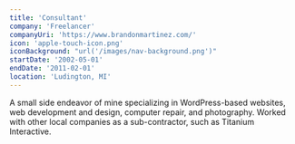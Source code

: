 ```yaml
---
title: 'Consultant'
company: 'Freelancer'
companyUri: 'https://www.brandonmartinez.com/'
icon: 'apple-touch-icon.png'
iconBackground: "url('/images/nav-background.png')"
startDate: '2002-05-01'
endDate: '2011-02-01'
location: 'Ludington, MI'
---
```


A small side endeavor of mine specializing in WordPress-based websites, web
development and design, computer repair, and photography. Worked with other
local companies as a sub-contractor, such as Titanium Interactive.
